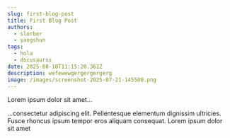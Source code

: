 ```yaml
---
slug: first-blog-post
title: First Blog Post
authors:
  - slorber
  - yangshun
tags:
  - hola
  - docusaurus
date: 2025-08-18T11:15:20.361Z
description: wefewewgergergergerg
image: /images/screenshot-2025-07-21-145500.png
---
```


Lorem ipsum dolor sit amet...

<!-- truncate -->

...consectetur adipiscing elit. Pellentesque elementum dignissim ultricies. Fusce rhoncus ipsum tempor eros aliquam consequat. Lorem ipsum dolor sit amet
